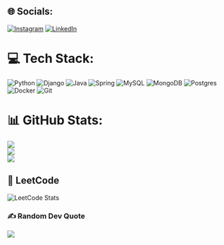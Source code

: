 
## 🌐 Socials:
[![Instagram](https://img.shields.io/badge/Instagram-%23E4405F.svg?logo=Instagram&logoColor=white)](https://instagram.com/matheusfarias8) [![LinkedIn](https://img.shields.io/badge/LinkedIn-%230077B5.svg?logo=linkedin&logoColor=white)](https://linkedin.com/in/matheus-farias-736428249)
# 💻 Tech Stack:
![Python](https://img.shields.io/badge/python-3670A0?style=for-the-badge&logo=python&logoColor=ffdd54) ![Django](https://img.shields.io/badge/django-%23092E20.svg?style=for-the-badge&logo=django&logoColor=white) ![Java](https://img.shields.io/badge/java-%23ED8B00.svg?style=for-the-badge&logo=openjdk&logoColor=white) ![Spring](https://img.shields.io/badge/spring-%236DB33F.svg?style=for-the-badge&logo=spring&logoColor=white) ![MySQL](https://img.shields.io/badge/mysql-4479A1.svg?style=for-the-badge&logo=mysql&logoColor=white) ![MongoDB](https://img.shields.io/badge/MongoDB-%234ea94b.svg?style=for-the-badge&logo=mongodb&logoColor=white) ![Postgres](https://img.shields.io/badge/postgres-%23316192.svg?style=for-the-badge&logo=postgresql&logoColor=white) ![Docker](https://img.shields.io/badge/docker-%230db7ed.svg?style=for-the-badge&logo=docker&logoColor=white) ![Git](https://img.shields.io/badge/git-%23F05033.svg?style=for-the-badge&logo=git&logoColor=white) 
# 📊 GitHub Stats:
![](https://github-readme-stats.vercel.app/api?username=MatheusFarias8&theme=tokyonight&hide_border=false&include_all_commits=false&count_private=false)<br/>
![](https://github-readme-streak-stats.herokuapp.com/?user=MatheusFarias8&theme=tokyonight&hide_border=false)<br/>
![](https://github-readme-stats.vercel.app/api/top-langs/?username=MatheusFarias8&theme=tokyonight&hide_border=false&include_all_commits=false&count_private=false&layout=compact)

## 👾 LeetCode
![LeetCode Stats](https://leetcard.jacoblin.cool/MatheusFarias8?theme=catppuccinMocha&font=Ubuntu%20Mono)

### ✍️ Random Dev Quote
![](https://quotes-github-readme.vercel.app/api?type=horizontal&theme=tokyonight)
